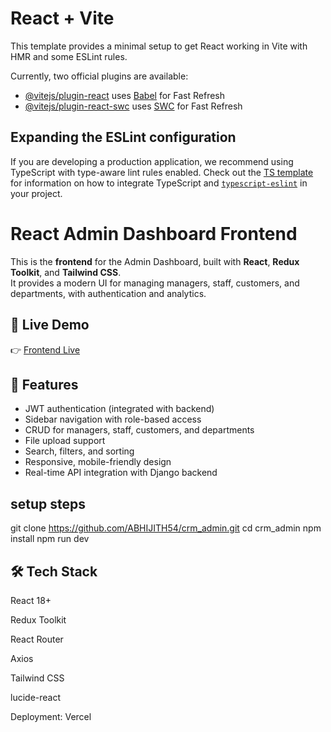 # React + Vite

This template provides a minimal setup to get React working in Vite with HMR and some ESLint rules.

Currently, two official plugins are available:

- [@vitejs/plugin-react](https://github.com/vitejs/vite-plugin-react/blob/main/packages/plugin-react) uses [Babel](https://babeljs.io/) for Fast Refresh
- [@vitejs/plugin-react-swc](https://github.com/vitejs/vite-plugin-react/blob/main/packages/plugin-react-swc) uses [SWC](https://swc.rs/) for Fast Refresh

## Expanding the ESLint configuration

If you are developing a production application, we recommend using TypeScript with type-aware lint rules enabled. Check out the [TS template](https://github.com/vitejs/vite/tree/main/packages/create-vite/template-react-ts) for information on how to integrate TypeScript and [`typescript-eslint`](https://typescript-eslint.io) in your project.


# React Admin Dashboard Frontend

This is the **frontend** for the Admin Dashboard, built with **React**, **Redux Toolkit**, and **Tailwind CSS**.  
It provides a modern UI for managing managers, staff, customers, and departments, with authentication and analytics.


## 🚀 Live Demo
👉 [Frontend Live](https://crm-admin-hazel.vercel.app/)


## 🌟 Features
- JWT authentication (integrated with backend)
- Sidebar navigation with role-based access
- CRUD for managers, staff, customers, and departments
- File upload support
- Search, filters, and sorting
- Responsive, mobile-friendly design
- Real-time API integration with Django backend


##  setup steps


git clone https://github.com/ABHIJITH54/crm_admin.git
cd crm_admin
npm install
npm run dev


## 🛠️ Tech Stack

React 18+

Redux Toolkit

React Router

Axios

Tailwind CSS

lucide-react

Deployment: Vercel
